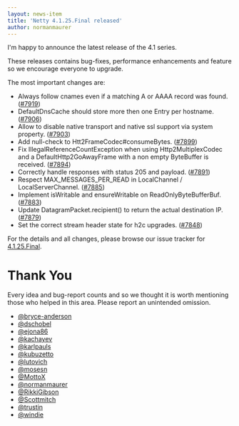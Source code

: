 ```yaml
---
layout: news-item
title: 'Netty 4.1.25.Final released'
author: normanmaurer
---
```


I'm happy to announce the latest release of the 4.1 series.

These releases contains bug-fixes, performance enhancements and feature so we encourage everyone to upgrade.

The most important changes are:

* Always follow cnames even if a matching A or AAAA record was found. ([#7919](https://github.com/netty/netty/pull/7919))
* DefaultDnsCache should store more then one Entry per hostname. ([#7906](https://github.com/netty/netty/pull/7906))
* Allow to disable native transport and native ssl support via system property. ([#7903](https://github.com/netty/netty/pull/7903))
* Add null-check to Htt2FrameCodec#consumeBytes. ([#7899](https://github.com/netty/netty/pull/7899))
* Fix IllegalReferenceCountException when using Http2MultiplexCodec and a DefaultHttp2GoAwayFrame with a non empty ByteBuffer is received. ([#7894](https://github.com/netty/netty/pull/7894))
* Correctly handle responses with status 205 and payload. ([#7891](https://github.com/netty/netty/pull/7891))
* Respect MAX_MESSAGES_PER_READ in LocalChannel / LocalServerChannel. ([#7885](https://github.com/netty/netty/pull/7885))
* Implement isWritable and ensureWritable on ReadOnlyByteBufferBuf. ([#7883](https://github.com/netty/netty/pull/7883))
* Update DatagramPacket.recipient() to return the actual destination IP. ([#7879](https://github.com/netty/netty/pull/7879))
* Set the correct stream header state for h2c upgrades. ([#7848](https://github.com/netty/netty/pull/7848))

For the details and all changes, please browse our issue tracker for  [4.1.25.Final](https://github.com/netty/netty/issues?q=is%3Aclosed+milestone%3A4.1.25.Final).

# Thank You

Every idea and bug-report counts and so we thought it is worth mentioning those who helped in this area. Please report an unintended omission.


* [@bryce-anderson](https://github.com/bryce-anderson)
* [@dschobel](https://github.com/dschobel)
* [@ejona86](https://github.com/ejona86)
* [@kachayev](https://github.com/kachayev)
* [@karlpauls](https://github.com/karlpauls)
* [@kubuzetto](https://github.com/kubuzetto)
* [@lutovich](https://github.com/lutovich)
* [@mosesn](https://github.com/mosesn)
* [@MottoX](https://github.com/MottoX)
* [@normanmaurer](https://github.com/normanmaurer)
* [@RikkiGibson](https://github.com/RikkiGibson)
* [@Scottmitch](https://github.com/Scottmitch)
* [@trustin](https://github.com/trustin)
* [@windie](https://github.com/windie)

